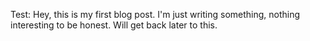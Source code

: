 Test: Hey, this is my first blog post. I'm just writing something, nothing interesting to be honest. Will get back later to this. 
